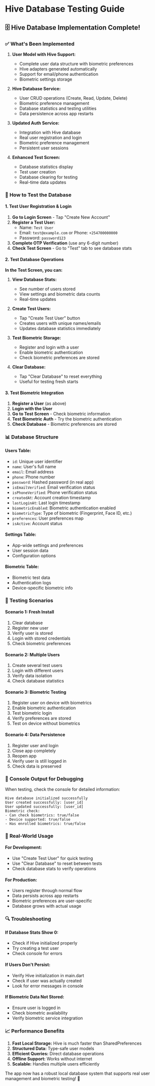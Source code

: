 # Hive Database Testing Guide

## 🗄️ **Hive Database Implementation Complete!**

### ✅ **What's Been Implemented**

1. **User Model with Hive Support:**
   - Complete user data structure with biometric preferences
   - Hive adapters generated automatically
   - Support for email/phone authentication
   - Biometric settings storage

2. **Hive Database Service:**
   - User CRUD operations (Create, Read, Update, Delete)
   - Biometric preference management
   - Database statistics and testing utilities
   - Data persistence across app restarts

3. **Updated Auth Service:**
   - Integration with Hive database
   - Real user registration and login
   - Biometric preference management
   - Persistent user sessions

4. **Enhanced Test Screen:**
   - Database statistics display
   - Test user creation
   - Database clearing for testing
   - Real-time data updates

### 🧪 **How to Test the Database**

#### **1. Test User Registration & Login**

1. **Go to Login Screen** - Tap "Create New Account"
2. **Register a Test User:**
   - Name: `Test User`
   - Email: `test@example.com` or Phone: `+254700000000`
   - Password: `password123`
3. **Complete OTP Verification** (use any 6-digit number)
4. **Check Test Screen** - Go to "Test" tab to see database stats

#### **2. Test Database Operations**

**In the Test Screen, you can:**

1. **View Database Stats:**
   - See number of users stored
   - View settings and biometric data counts
   - Real-time updates

2. **Create Test Users:**
   - Tap "Create Test User" button
   - Creates users with unique names/emails
   - Updates database statistics immediately

3. **Test Biometric Storage:**
   - Register and login with a user
   - Enable biometric authentication
   - Check biometric preferences are stored

4. **Clear Database:**
   - Tap "Clear Database" to reset everything
   - Useful for testing fresh starts

#### **3. Test Biometric Integration**

1. **Register a User** (as above)
2. **Login with the User**
3. **Go to Test Screen** - Check biometric information
4. **Test Biometric Auth** - Try the biometric authentication
5. **Check Database** - Biometric preferences are stored

### 📊 **Database Structure**

#### **Users Table:**
- `id`: Unique user identifier
- `name`: User's full name
- `email`: Email address
- `phone`: Phone number
- `password`: Hashed password (in real app)
- `isEmailVerified`: Email verification status
- `isPhoneVerified`: Phone verification status
- `createdAt`: Account creation timestamp
- `lastLoginAt`: Last login timestamp
- `biometricEnabled`: Biometric authentication enabled
- `biometricType`: Type of biometric (Fingerprint, Face ID, etc.)
- `preferences`: User preferences map
- `isActive`: Account status

#### **Settings Table:**
- App-wide settings and preferences
- User session data
- Configuration options

#### **Biometric Table:**
- Biometric test data
- Authentication logs
- Device-specific biometric info

### 🔧 **Testing Scenarios**

#### **Scenario 1: Fresh Install**
1. Clear database
2. Register new user
3. Verify user is stored
4. Login with stored credentials
5. Check biometric preferences

#### **Scenario 2: Multiple Users**
1. Create several test users
2. Login with different users
3. Verify data isolation
4. Check database statistics

#### **Scenario 3: Biometric Testing**
1. Register user on device with biometrics
2. Enable biometric authentication
3. Test biometric login
4. Verify preferences are stored
5. Test on device without biometrics

#### **Scenario 4: Data Persistence**
1. Register user and login
2. Close app completely
3. Reopen app
4. Verify user is still logged in
5. Check data is preserved

### 📱 **Console Output for Debugging**

When testing, check the console for detailed information:

```
Hive database initialized successfully
User created successfully: [user_id]
User updated successfully: [user_id]
Biometric check:
- Can check biometrics: true/false
- Device supported: true/false
- Has enrolled biometrics: true/false
```

### 🚀 **Real-World Usage**

#### **For Development:**
- Use "Create Test User" for quick testing
- Use "Clear Database" to reset between tests
- Check database stats to verify operations

#### **For Production:**
- Users register through normal flow
- Data persists across app restarts
- Biometric preferences are user-specific
- Database grows with actual usage

### 🔍 **Troubleshooting**

#### **If Database Stats Show 0:**
- Check if Hive initialized properly
- Try creating a test user
- Check console for errors

#### **If Users Don't Persist:**
- Verify Hive initialization in main.dart
- Check if user was actually created
- Look for error messages in console

#### **If Biometric Data Not Stored:**
- Ensure user is logged in
- Check biometric availability
- Verify biometric service integration

### 📈 **Performance Benefits**

1. **Fast Local Storage:** Hive is much faster than SharedPreferences
2. **Structured Data:** Type-safe user models
3. **Efficient Queries:** Direct database operations
4. **Offline Support:** Works without internet
5. **Scalable:** Handles multiple users efficiently

The app now has a robust local database system that supports real user management and biometric testing! 🎉